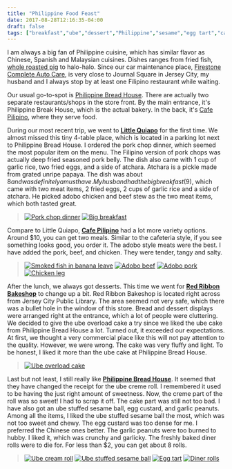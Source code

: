 ```yaml
---
title: "Philippine Food Feast"
date: 2017-08-28T12:16:35-04:00
draft: false
tags: ["breakfast","ube","dessert","Philippine","sesame","egg tart","cake"]
---
```

I am always a big fan of Philippine cuisine, which has similar flavor as Chinese, Spanish and Malaysian cuisines. Dishes ranges from fried fish, [whole roasted pig](https://www.yelp.com/biz_photos/cafe-pilipino-jersey-city?select=Tkdi-PFOcZTPtK-dFu5RZw&reviewid=BUZJ8Dcay1X9hqs6klxMjw) to halo-halo. Since our car maintenance place, [Firestone Complete Auto Care](https://www.yelp.com/biz/firestone-complete-auto-care-jersey-city-3?hrid=YXY-aEj4IHUitfemtH-DGg&utm_campaign=www_review_share_popup&utm_medium=copy_link&utm_source=(direct)), is very close to Journal Square in Jersey City, my husband and I always stop by at least one Filipino restaurant while waiting.

Our usual go-to-spot is [Philippine Bread House](https://www.yelp.com/biz/philippine-bread-house-jersey-city?hrid=64qitYJvjCxrX0SzXjHNMg&utm_campaign=www_review_share_popup&utm_medium=copy_link&utm_source=(direct)). There are actually two separate restaurants/shops in the store front. By the main entrance, it's Philippine Break House, which is the actual bakery. In the back, it's [Cafe Pilipino](https://www.yelp.com/biz/cafe-pilipino-jersey-city?hrid=BUZJ8Dcay1X9hqs6klxMjw&utm_campaign=www_review_share_popup&utm_medium=copy_link&utm_source=(direct)), where they serve food.

During our most recent trip, we went to **[Little Quiapo](https://www.yelp.com/biz/little-quiapo-jersey-city?hrid=vGCSLBpCje4wC46vL0IFcA&utm_campaign=www_review_share_popup&utm_medium=copy_link&utm_source=(direct))** for the first time. We almost missed this tiny 4-table place, which is located in a parking lot next to Philippine Bread House. I ordered the pork chop dinner, which seemed the most popular item on the menu. The Filipino version of pork chops was actually deep fried seasoned pork belly. The dish also came with 1 cup of garlic rice, two fried eggs, and a side of atchara. Atchara is a pickle made from grated unripe papaya. The dish was about $8 and was definitely a must have. My husband had the big breakfast ($9), which came with two meat items, 2 fried eggs, 2 cups of garlic rice and a side of atchara. He picked adobo chicken and beef stew as the two meat items, which both tasted great.

> [![Pork chop dinner](https://s3-media1.fl.yelpcdn.com/bphoto/_Q5GuEr69iW7p1c3aqDGjA/o.jpg "Pork chop dinner")](https://www.yelp.com/biz_photos/little-quiapo-jersey-city?select=_Q5GuEr69iW7p1c3aqDGjA&userid=Qevuomc7vf9OHlN_dPB_rA) [![Big breakfast](https://s3-media3.fl.yelpcdn.com/bphoto/CSlvsIgAmepneUvyLGu8Wg/o.jpg "Big breakfast")](https://www.yelp.com/biz_photos/little-quiapo-jersey-city?select=CSlvsIgAmepneUvyLGu8Wg&userid=Qevuomc7vf9OHlN_dPB_rA)

Compare to Little Quiapo, **[Cafe Pilipino](https://www.yelp.com/biz/cafe-pilipino-jersey-city?hrid=BUZJ8Dcay1X9hqs6klxMjw&utm_campaign=www_review_share_popup&utm_medium=copy_link&utm_source=(direct))** had a lot more variety options. Around $10, you can get two meals. Similar to the cafeteria style, if you see something looks good, you order it. The adobo style meats were the best. I have added the pork, beef, and chicken. They were tender, tangy and salty.

> [![Smoked fish in banana leave](https://s3-media1.fl.yelpcdn.com/bphoto/Wlv3mLSQZJY2KlqHaOc1fg/o.jpg "Smoked fish in banana leave")](https://www.yelp.com/biz_photos/cafe-pilipino-jersey-city?select=Wlv3mLSQZJY2KlqHaOc1fg&userid=Qevuomc7vf9OHlN_dPB_rA) [![Adobo beef](https://s3-media2.fl.yelpcdn.com/bphoto/XrszHaLRPwwfglTRza7fXg/o.jpg "Adobo  beef")](https://www.yelp.com/biz_photos/cafe-pilipino-jersey-city?select=XrszHaLRPwwfglTRza7fXg&userid=Qevuomc7vf9OHlN_dPB_rA)  [![Adobo pork](https://s3-media1.fl.yelpcdn.com/bphoto/d6HHC5mg7WJImiptBubccQ/o.jpg "Adobo  pork")](https://www.yelp.com/biz_photos/cafe-pilipino-jersey-city?select=d6HHC5mg7WJImiptBubccQ&userid=Qevuomc7vf9OHlN_dPB_rA)  [![Chicken leg](https://s3-media3.fl.yelpcdn.com/bphoto/iyX78Z93A6DgKOq7cJ-DUQ/o.jpg "Chicken leg")](https://www.yelp.com/biz_photos/cafe-pilipino-jersey-city?select=iyX78Z93A6DgKOq7cJ-DUQ&userid=Qevuomc7vf9OHlN_dPB_rA)

After the lunch, we always got desserts. This time we went for **[Red Ribbon Bakeshop](https://www.yelp.com/biz/red-ribbon-bakeshop-jersey-city?hrid=Ch8zn8AIIV3x5BmSlEvhwQ&utm_campaign=www_review_share_popup&utm_medium=copy_link&utm_source=(direct))** to change up a bit. Red Ribbon Bakeshop is located right across from Jersey City Public Library. The area seemed not very safe, which there was a bullet hole in the window of this store. Bread and dessert displays were arranged right at the entrance, which a lot of people were cluttering. We decided to give the ube overload cake a try since we liked the ube cake from  Philippine Bread House a lot. Turned out, it exceeded our expectations. At first, we thought a very commercial place like this will not pay attention to the quality. However, we were wrong. The cake was very fluffy and light. To be honest, I liked it more than the ube cake at Philippine Bread House.

> [![Ube overload cake](https://s3-media3.fl.yelpcdn.com/bphoto/vQ2sGw8vgfpPVHmQSGed4w/o.jpg "Ube overload cake")](https://www.yelp.com/biz_photos/red-ribbon-bakeshop-jersey-city?select=vQ2sGw8vgfpPVHmQSGed4w&reviewid=Ch8zn8AIIV3x5BmSlEvhwQ)

Last but not least, I still really like **[Philippine Bread House](https://www.yelp.com/biz/philippine-bread-house-jersey-city?hrid=64qitYJvjCxrX0SzXjHNMg&utm_campaign=www_review_share_popup&utm_medium=copy_link&utm_source=(direct))**. It seemed that they have changed the receipt for the ube creme roll. I remembered it used to be having the just right amount of sweetness. Now, the creme part of the roll was so sweet! I had to scrap it off. The cake part was still not too bad. I have also got an ube stuffed sesame ball, egg custard, and garlic peanuts. Among all the items, I liked the ube stuffed sesame ball the most, which was not too sweet and chewy. The egg custard was too dense for me. I preferred the Chinese ones better. The garlic peanuts were too burned to hubby. I liked it, which was crunchy and garlicky. The freshly baked diner rolls were to die for. For less than $2, you can get about 8 rolls.

> [![Ube cream roll](https://s3-media3.fl.yelpcdn.com/bphoto/luWlUXQ_5pDXEccji_s--w/o.jpg "Ube cream roll")](https://www.yelp.com/biz_photos/philippine-bread-house-jersey-city?select=luWlUXQ_5pDXEccji_s--w&userid=Qevuomc7vf9OHlN_dPB_rA) [![Ube stuffed sesame ball](https://s3-media1.fl.yelpcdn.com/bphoto/siZggdw6GqrDVv-PUXytZA/o.jpg "Ube stuffed sesame ball")](https://www.yelp.com/biz_photos/philippine-bread-house-jersey-city?select=siZggdw6GqrDVv-PUXytZA&userid=Qevuomc7vf9OHlN_dPB_rA) [![Egg tart](https://s3-media3.fl.yelpcdn.com/bphoto/yS5XbxHuO3oJVCtea90ZCg/o.jpg "Egg tart")](https://www.yelp.com/biz_photos/philippine-bread-house-jersey-city?select=yS5XbxHuO3oJVCtea90ZCg&userid=Qevuomc7vf9OHlN_dPB_rA) [![Diner rolls](https://s3-media1.fl.yelpcdn.com/bphoto/G_qL15NAPheYDfzKOTWnmw/o.jpg "Diner rolls")](https://www.yelp.com/biz_photos/philippine-bread-house-jersey-city?select=G_qL15NAPheYDfzKOTWnmw&userid=Qevuomc7vf9OHlN_dPB_rA)
